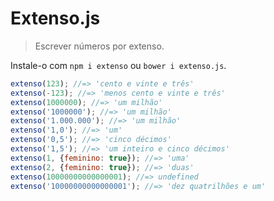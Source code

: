 # Extenso.js

> Escrever números por extenso.

Instale-o com `npm i extenso` ou `bower i extenso.js`.

```js
extenso(123); //=> 'cento e vinte e três'
extenso(-123); //=> 'menos cento e vinte e três'
extenso(1000000); //=> 'um milhão'
extenso('1000000'); //=> 'um milhão'
extenso('1.000.000'); //=> 'um milhão'
extenso('1,0'); //=> 'um'
extenso('0,5'); //=> 'cinco décimos'
extenso('1,5'); //=> 'um inteiro e cinco décimos'
extenso(1, {feminino: true}); //=> 'uma'
extenso(2, {feminino: true}); //=> 'duas'
extenso(10000000000000001); //=> undefined
extenso('10000000000000001'); //=> 'dez quatrilhões e um'
```
